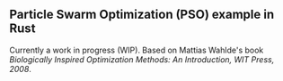 ## Particle Swarm Optimization (PSO) example in Rust
Currently a work in progress (WIP). Based on Mattias Wahlde's book _Biologically Inspired Optimization Methods: An Introduction, WIT Press, 2008_.
